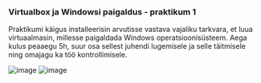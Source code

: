### Virtualbox ja Windowsi paigaldus - praktikum 1
Praktikumi käigus installeerisin arvutisse vastava vajaliku tarkvara, et luua virtuaalmasin, millesse paigaldada Windows operatsioonisüsteem.
Aega kulus peaaegu 5h, suur osa sellest juhendi lugemisele ja selle täitmisele ning omajagu ka töö kontrollimisele.

![image](https://github.com/user-attachments/assets/5ea9e750-c07c-49fe-ac65-7b7412faaeb5) 
![image](https://github.com/user-attachments/assets/fc624ca5-81f5-4319-8840-63b17976940a)
